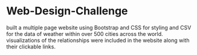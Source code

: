 # Web-Design-Challenge

built a multiple page website using Bootstrap and CSS for styling and CSV for the data of weather within over 
500 cities across the world.  visualizations of the relationships were included in the website along with their clickable 
links.

